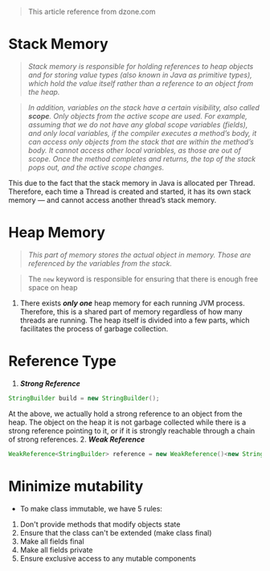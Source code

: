 > This article reference from dzone.com
# Stack Memory 
> _Stack memory is responsible for holding references to heap objects and for storing value types (also known in Java as primitive types), which hold the value itself rather than a reference to an object from the heap._

> _In addition, variables on the stack have a certain visibility, also called  **scope**. Only objects from the active scope are used. For example, assuming that we do not have any global scope variables (fields), and only local variables, if the compiler executes a method’s body, it can access only objects from the stack that are within the method’s body. It cannot access other local variables, as those are out of scope. Once the method completes and returns, the top of the stack pops out, and the active scope changes._

This due to the fact that the stack memory in Java is allocated per Thread. Therefore, each time a Thread is created and started, it has its own stack memory — and cannot access another thread’s stack memory. 

# Heap Memory
> _This part of memory stores the actual object in memory. Those are referenced by the variables from the stack._

> The `new` keyword is responsible for ensuring that there is enough free space on heap

1. There exists _**only one**_ heap memory for each running JVM process. Therefore, this is a shared part of memory regardless of how many threads are running.  The heap itself is divided into a few parts, which facilitates the process of garbage collection.

# Reference Type 
1. _**Strong Reference**_ 

```java
StringBuilder build = new StringBuilder();
```
At the above, we actually hold a strong reference to an object from the heap. The object on the heap it is not garbage collected while there is a strong reference pointing to it, or if it is strongly reachable through a chain of strong references.
2. _**Weak Reference**_
```java
WeakReference<StringBuilder> reference = new WeakReference()<new StringBuilder()>;
```

# Minimize mutability
- To make class immutable, we have 5 rules:
1. Don't provide methods that modify objects state
2. Ensure that the class can't be extended (make class final)
3. Make all fields final
4. Make all fields private
5. Ensure exclusive access to any mutable components



<!--stackedit_data:
eyJoaXN0b3J5IjpbLTE1MDM3NDMwNTQsLTE1MzI4ODAxODVdfQ
==
-->